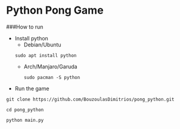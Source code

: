 # Python Pong Game

###How to run 
* Install python 
    * Debian/Ubuntu 
    ```
    sudo apt install python
    ```
    * Arch/Manjaro/Garuda 
        ```
        sudo pacman -S python
        ```
* Run the game 
```
git clone https://github.com/BouzoulasDimitrios/pong_python.git
```
```
cd pong_python
```
```
python main.py
```

